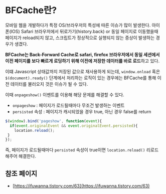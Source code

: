 # BFCache란?

모바일 웹을 개발하다가 특정 OS/브라우저의 특성에 따른 이슈가 많이 발생한다.
아이폰(IOS) Safari 브라우저에서 뒤로가기(history.back) or 동일 페이지로 이동했을때 페이지가 reload되지 않고, 스크립트가 정상적으로 실행되지 않는 증상이 발생하는 경우가 생겼다.

**BFCache는 Back-Forward Cache로 safari, firefox 브라우저에서 동일 세션에서 이전 페이지를 보다 빠르게 로딩하기 위해 이전에 저장한 데이터를 바로 로드**하고 있다.

이떄 Javascript 상태값까지 저장된 값으로 재사용하게 되는데, `window.onload` 혹은 `$(document).ready()` 단계에서 처리하는 로직이 있는 경우에는 BFCache를 통해 이전 데이터를 불러오지 것은 이슈가 될 수 있다.

이때 `onpageshow()` 이벤트를 이용해 해당 문제를 해결할 수 있다.

- `onpageshow` : 페이지가 로드될때마다 무조건 발생하는 이벤트
- `persisted` 속성 : 페이지가 캐시되었을 경우 true, 아닌 경우 false를 return

```js
$(window).bind('pageshow', function(event){
  if(event.originalEvent && event.originalEvent.persisted){
    location.reload();
 }
});
```

즉, 페이지가 로드될때마다 `persisted` 속성이 true이면 `location.reload()` 리로드 해주어 해결한다.



## 참조 페이지

- [https://ifuwanna.tistory.com/63](https://ifuwanna.tistory.com/63)

